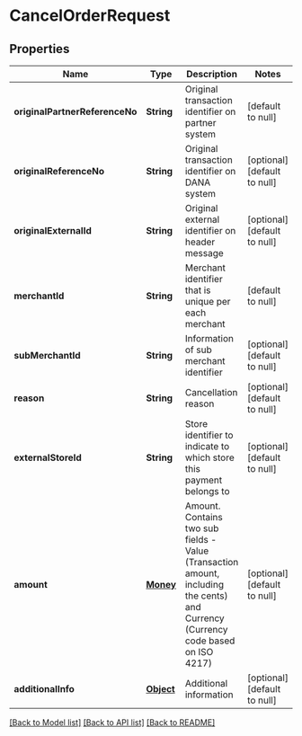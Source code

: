 # CancelOrderRequest
## Properties

| Name | Type | Description | Notes |
|------------ | ------------- | ------------- | -------------|
| **originalPartnerReferenceNo** | **String** | Original transaction identifier on partner system | [default to null] |
| **originalReferenceNo** | **String** | Original transaction identifier on DANA system | [optional] [default to null] |
| **originalExternalId** | **String** | Original external identifier on header message | [optional] [default to null] |
| **merchantId** | **String** | Merchant identifier that is unique per each merchant | [default to null] |
| **subMerchantId** | **String** | Information of sub merchant identifier | [optional] [default to null] |
| **reason** | **String** | Cancellation reason | [optional] [default to null] |
| **externalStoreId** | **String** | Store identifier to indicate to which store this payment belongs to | [optional] [default to null] |
| **amount** | [**Money**](Money.md) | Amount. Contains two sub fields - Value (Transaction amount, including the cents) and Currency (Currency code based on ISO 4217) | [optional] [default to null] |
| **additionalInfo** | [**Object**](.md) | Additional information | [optional] [default to null] |

[[Back to Model list]](../README.md#documentation-for-models) [[Back to API list]](../README.md#documentation-for-api-endpoints) [[Back to README]](../README.md)

